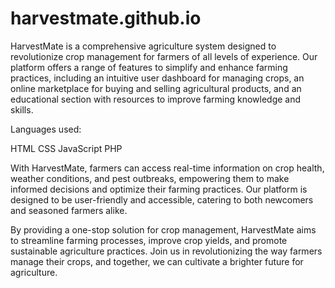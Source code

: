 # harvestmate.github.io

HarvestMate is a comprehensive agriculture system designed to revolutionize crop management for farmers of all levels of experience. Our platform offers a range of features to simplify and enhance farming practices, including an intuitive user dashboard for managing crops, an online marketplace for buying and selling agricultural products, and an educational section with resources to improve farming knowledge and skills.

Languages used:

HTML
CSS
JavaScript
PHP

With HarvestMate, farmers can access real-time information on crop health, weather conditions, and pest outbreaks, empowering them to make informed decisions and optimize their farming practices. Our platform is designed to be user-friendly and accessible, catering to both newcomers and seasoned farmers alike.

By providing a one-stop solution for crop management, HarvestMate aims to streamline farming processes, improve crop yields, and promote sustainable agriculture practices. Join us in revolutionizing the way farmers manage their crops, and together, we can cultivate a brighter future for agriculture.
